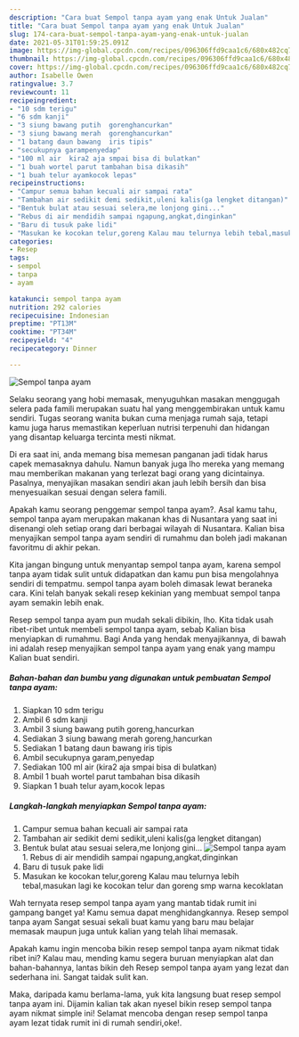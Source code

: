```yaml
---
description: "Cara buat Sempol tanpa ayam yang enak Untuk Jualan"
title: "Cara buat Sempol tanpa ayam yang enak Untuk Jualan"
slug: 174-cara-buat-sempol-tanpa-ayam-yang-enak-untuk-jualan
date: 2021-05-31T01:59:25.091Z
image: https://img-global.cpcdn.com/recipes/096306ffd9caa1c6/680x482cq70/sempol-tanpa-ayam-foto-resep-utama.jpg
thumbnail: https://img-global.cpcdn.com/recipes/096306ffd9caa1c6/680x482cq70/sempol-tanpa-ayam-foto-resep-utama.jpg
cover: https://img-global.cpcdn.com/recipes/096306ffd9caa1c6/680x482cq70/sempol-tanpa-ayam-foto-resep-utama.jpg
author: Isabelle Owen
ratingvalue: 3.7
reviewcount: 11
recipeingredient:
- "10 sdm terigu"
- "6 sdm kanji"
- "3 siung bawang putih  gorenghancurkan"
- "3 siung bawang merah  gorenghancurkan"
- "1 batang daun bawang  iris tipis"
- "secukupnya garampenyedap"
- "100 ml air  kira2 aja smpai bisa di bulatkan"
- "1 buah wortel parut tambahan bisa dikasih"
- "1 buah telur ayamkocok lepas"
recipeinstructions:
- "Campur semua bahan kecuali air sampai rata"
- "Tambahan air sedikit demi sedikit,uleni kalis(ga lengket ditangan)"
- "Bentuk bulat atau sesuai selera,me lonjong gini..."
- "Rebus di air mendidih sampai ngapung,angkat,dinginkan"
- "Baru di tusuk pake lidi"
- "Masukan ke kocokan telur,goreng Kalau mau telurnya lebih tebal,masukan lagi ke kocokan telur dan goreng smp warna kecoklatan"
categories:
- Resep
tags:
- sempol
- tanpa
- ayam

katakunci: sempol tanpa ayam 
nutrition: 292 calories
recipecuisine: Indonesian
preptime: "PT13M"
cooktime: "PT34M"
recipeyield: "4"
recipecategory: Dinner

---
```



![Sempol tanpa ayam](https://img-global.cpcdn.com/recipes/096306ffd9caa1c6/680x482cq70/sempol-tanpa-ayam-foto-resep-utama.jpg)

Selaku seorang yang hobi memasak, menyuguhkan masakan menggugah selera pada famili merupakan suatu hal yang menggembirakan untuk kamu sendiri. Tugas seorang  wanita bukan cuma menjaga rumah saja, tetapi kamu juga harus memastikan keperluan nutrisi terpenuhi dan hidangan yang disantap keluarga tercinta mesti nikmat.

Di era  saat ini, anda memang bisa memesan panganan jadi tidak harus capek memasaknya dahulu. Namun banyak juga lho mereka yang memang mau memberikan makanan yang terlezat bagi orang yang dicintainya. Pasalnya, menyajikan masakan sendiri akan jauh lebih bersih dan bisa menyesuaikan sesuai dengan selera famili. 



Apakah kamu seorang penggemar sempol tanpa ayam?. Asal kamu tahu, sempol tanpa ayam merupakan makanan khas di Nusantara yang saat ini disenangi oleh setiap orang dari berbagai wilayah di Nusantara. Kalian bisa menyajikan sempol tanpa ayam sendiri di rumahmu dan boleh jadi makanan favoritmu di akhir pekan.

Kita jangan bingung untuk menyantap sempol tanpa ayam, karena sempol tanpa ayam tidak sulit untuk didapatkan dan kamu pun bisa mengolahnya sendiri di tempatmu. sempol tanpa ayam boleh dimasak lewat beraneka cara. Kini telah banyak sekali resep kekinian yang membuat sempol tanpa ayam semakin lebih enak.

Resep sempol tanpa ayam pun mudah sekali dibikin, lho. Kita tidak usah ribet-ribet untuk membeli sempol tanpa ayam, sebab Kalian bisa menyiapkan di rumahmu. Bagi Anda yang hendak menyajikannya, di bawah ini adalah resep menyajikan sempol tanpa ayam yang enak yang mampu Kalian buat sendiri.

<!--inarticleads1-->

##### Bahan-bahan dan bumbu yang digunakan untuk pembuatan Sempol tanpa ayam:

1. Siapkan 10 sdm terigu
1. Ambil 6 sdm kanji
1. Ambil 3 siung bawang putih  goreng,hancurkan
1. Sediakan 3 siung bawang merah  goreng,hancurkan
1. Sediakan 1 batang daun bawang  iris tipis
1. Ambil secukupnya garam,penyedap
1. Sediakan 100 ml air  (kira2 aja smpai bisa di bulatkan)
1. Ambil 1 buah wortel parut tambahan bisa dikasih
1. Siapkan 1 buah telur ayam,kocok lepas




<!--inarticleads2-->

##### Langkah-langkah menyiapkan Sempol tanpa ayam:

1. Campur semua bahan kecuali air sampai rata
1. Tambahan air sedikit demi sedikit,uleni kalis(ga lengket ditangan)
1. Bentuk bulat atau sesuai selera,me lonjong gini...
<img src="https://img-global.cpcdn.com/steps/cb649b3e7d91f866/160x128cq70/sempol-tanpa-ayam-langkah-memasak-3-foto.jpg" alt="Sempol tanpa ayam">1. Rebus di air mendidih sampai ngapung,angkat,dinginkan
1. Baru di tusuk pake lidi
1. Masukan ke kocokan telur,goreng Kalau mau telurnya lebih tebal,masukan lagi ke kocokan telur dan goreng smp warna kecoklatan




Wah ternyata resep sempol tanpa ayam yang mantab tidak rumit ini gampang banget ya! Kamu semua dapat menghidangkannya. Resep sempol tanpa ayam Sangat sesuai sekali buat kamu yang baru mau belajar memasak maupun juga untuk kalian yang telah lihai memasak.

Apakah kamu ingin mencoba bikin resep sempol tanpa ayam nikmat tidak ribet ini? Kalau mau, mending kamu segera buruan menyiapkan alat dan bahan-bahannya, lantas bikin deh Resep sempol tanpa ayam yang lezat dan sederhana ini. Sangat taidak sulit kan. 

Maka, daripada kamu berlama-lama, yuk kita langsung buat resep sempol tanpa ayam ini. Dijamin kalian tak akan nyesel bikin resep sempol tanpa ayam nikmat simple ini! Selamat mencoba dengan resep sempol tanpa ayam lezat tidak rumit ini di rumah sendiri,oke!.


